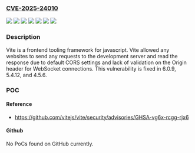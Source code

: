 ### [CVE-2025-24010](https://cve.mitre.org/cgi-bin/cvename.cgi?name=CVE-2025-24010)
![](https://img.shields.io/static/v1?label=Product&message=vite&color=blue)
![](https://img.shields.io/static/v1?label=Version&message=%3C%204.5.6%20&color=brightgreen)
![](https://img.shields.io/static/v1?label=Version&message=%3E%3D%205.0.0%2C%20%3C%205.4.12%20&color=brightgreen)
![](https://img.shields.io/static/v1?label=Version&message=%3E%3D%206.0.0%2C%20%3C%206.0.9%20&color=brightgreen)
![](https://img.shields.io/static/v1?label=Vulnerability&message=CWE-1385%3A%20Missing%20Origin%20Validation%20in%20WebSockets&color=brightgreen)
![](https://img.shields.io/static/v1?label=Vulnerability&message=CWE-346%3A%20Origin%20Validation%20Error&color=brightgreen)
![](https://img.shields.io/static/v1?label=Vulnerability&message=CWE-350%3A%20Reliance%20on%20Reverse%20DNS%20Resolution%20for%20a%20Security-Critical%20Action&color=brightgreen)

### Description

Vite is a frontend tooling framework for javascript. Vite allowed any websites to send any requests to the development server and read the response due to default CORS settings and lack of validation on the Origin header for WebSocket connections. This vulnerability is fixed in 6.0.9, 5.4.12, and 4.5.6.

### POC

#### Reference
- https://github.com/vitejs/vite/security/advisories/GHSA-vg6x-rcgg-rjx6

#### Github
No PoCs found on GitHub currently.


